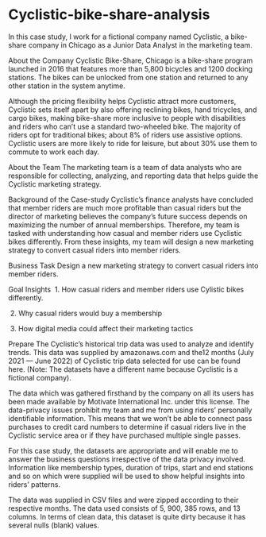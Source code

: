 # Cyclistic-bike-share-analysis
In this case study, I work for a fictional company named Cyclistic, a bike-share company in Chicago as a Junior Data Analyst in the marketing team.

About the Company
Cyclistic Bike-Share, Chicago is a bike-share program launched in 2016 that features more than 5,800 bicycles and 1200 docking stations. The bikes can be unlocked from one station and returned to any other station in the system anytime.

Although the pricing flexibility helps Cyclistic attract more customers, Cyclistic sets itself apart by also offering reclining bikes, hand tricycles, and cargo bikes, making bike-share more inclusive to people with disabilities and riders who can’t use a standard two-wheeled bike. The majority of riders opt for traditional bikes; about 8% of riders use assistive options. Cyclistic users are more likely to ride for leisure, but about 30% use them to commute to work each day.

About the Team
The marketing team is a team of data analysts who are responsible for collecting, analyzing, and reporting data that helps guide the Cyclistic marketing strategy.

Background of the Case-study
Cyclistic’s finance analysts have concluded that member riders are much more profitable than casual riders but the director of marketing believes the company’s future success depends on maximizing the number of annual memberships. Therefore, my team is tasked with understanding how casual and member riders use Cyclistic bikes differently. From these insights, my team will design a new marketing strategy to convert casual riders into member riders.

Business Task
Design a new marketing strategy to convert casual riders into member riders.

Goal Insights
­­ ­­­1. How casual riders and member riders use Cylistic bikes differently.

­ 2. Why casual riders would buy a membership

­ 3. How digital media could affect their marketing tactics

Prepare
The Cyclistic’s historical trip data was used to analyze and identify trends. This data was supplied by amazonaws.com and the12 months (July 2021 — June 2022) of Cyclistic trip data selected for use can be found here. (Note: The datasets have a different name because Cyclistic is a fictional company).

The data which was gathered firsthand by the company on all its users has been made available by Motivate International Inc. under this license. The data-privacy issues prohibit my team and me from using riders’ personally identifiable information. This means that we won’t be able to connect pass purchases to credit card numbers to determine if casual riders live in the Cyclistic service area or if they have purchased multiple single passes.

For this case study, the datasets are appropriate and will enable me to answer the business questions irrespective of the data privacy involved. Information like membership types, duration of trips, start and end stations and so on which were supplied will be used to show helpful insights into riders’ patterns.

The data was supplied in CSV files and were zipped according to their respective months. The data used consists of 5, 900, 385 rows, and 13 columns. In terms of clean data, this dataset is quite dirty because it has several nulls (blank) values.
